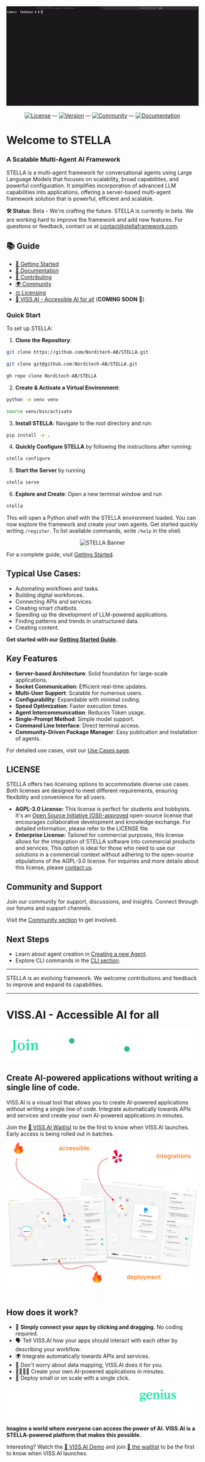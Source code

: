 <div align="center">
  <img src="assets/images/STELLA_QUICK_DEMO.gif" alt="STELLA Banner">
</div>

<div align="center">

[![License](https://img.shields.io/badge/license-AGPLv3-blue.svg)](LICENSE) — [![Version](https://img.shields.io/badge/version-beta-orange.svg)](https://github.com/Norditech-AB/STELLA/tree/main) — [![Community](https://img.shields.io/badge/community-active-ff69b4.svg)](https://docs.stellaframework.com/Community.html) — [![Documentation](https://img.shields.io/badge/documentation-here-32a875.svg)](https://docs.stellaframework.com/)

</div>

# Welcome to STELLA

### A Scalable Multi-Agent AI Framework

STELLA is a multi-agent framework for conversational agents using Large Language Models that focuses on scalability, broad capabilities, and powerful configuration. It simplifies incorporation of advanced LLM capabilities into applications, offering a server-based multi-agent framework solution that is powerful, efficient and scalable.

**🛠️ Status**: Beta - We're crafting the future.
STELLA is currently in beta. We are working hard to improve the framework and add new features. For questions or feedback, contact us at [contact@stellaframework.com](mailto:contact@stellaframework.com).

## 📚 Guide

- [🚀 Getting Started](https://docs.stellaframework.com/Getting_Started.html)
- [📖 Documentation](https://docs.stellaframework.com/)
- [🤝 Contributing](https://docs.stellaframework.com/contribution_guidelines/index.html)
- [🌍 Community](https://docs.stellaframework.com/Community.html)
- [⚖️ Licensing](https://docs.stellaframework.com/Licensing.html)
- [💫 VISS.AI - Accessible AI for all](#vissai) (**COMING SOON** 🚀)


### Quick Start

To set up STELLA:

1. **Clone the Repository**:

```bash
git clone https://github.com/Norditech-AB/STELLA.git
```
```bash
git clone git@github.com:Norditech-AB/STELLA.git
```
```bash
gh repo clone Norditech-AB/STELLA
```

2. **Create & Activate a Virtual Environment**:

```bash
python -m venv venv
```
```bash
source venv/bin/activate
```

3. **Install STELLA**: Navigate to the root directory and run:
```bash
pip install -e .
```

4. **Quickly Configure STELLA** by following the instructions after running:

```bash
stella configure
```

5. **Start the Server** by running
 
```bash
stella serve
```

6. **Explore and Create**: Open a new terminal window and run
```bash
stella
```
This will open a Python shell with the STELLA environment loaded. You can now explore the framework and create your own agents.
Get started quickly writing `/register`.
To list available commands, write `/help` in the shell.

<div align="center">
  <img src="assets/images/REGISTER_AND_TALK_TO_STELLA.gif" alt="STELLA Banner">
</div>

For a complete guide, visit [Getting Started](https://docs.stellaframework.com/Getting_Started).

## Typical Use Cases:

- Automating workflows and tasks.
- Building digital workforces.
- Connecting APIs and services.
- Creating smart chatbots.
- Speeding up the development of LLM-powered applications.
- Finding patterns and trends in unstructured data.
- Creating content.

**Get started with our [Getting Started Guide](https://docs.stellaframework.com/Getting_Started).**

## Key Features

- **Server-based Architecture**: Solid foundation for large-scale applications.
- **Socket Communication**: Efficient real-time updates.
- **Multi-User Support**: Scalable for numerous users.
- **Configurability**: Expandable with minimal coding.
- **Speed Optimization**: Faster execution times.
- **Agent Intercommunication**: Reduces Token usage.
- **Single-Prompt Method**: Simple model support.
- **Command Line Interface**: Direct terminal access.
- **Community-Driven Package Manager**: Easy publication and installation of agents.

For detailed use cases, visit our [Use Cases page](https://docs.stellaframework.com/).

## LICENSE
STELLA offers two licensing options to accommodate diverse use cases. Both licenses are designed to meet different requirements, ensuring flexibility and convenience for all users.
- **AGPL-3.0 License:** This license is perfect for students and hobbyists. It's an [Open Source Initiative (OSI)-approved](https://opensource.org/licenses/) open-source license that encourages collaborative development and knowledge exchange. For detailed information, please refer to the LICENSE file.
- **Enterprise License:** Tailored for commercial purposes, this license allows for the integration of STELLA software into commercial products and services. This option is ideal for those who need to use our solutions in a commercial context without adhering to the open-source stipulations of the AGPL-3.0 license. For inquiries and more details about this license, please [contact us](mailto:philip@norditech.se).

## Community and Support

Join our community for support, discussions, and insights. Connect through our forums and support channels.

Visit the [Community section](https://docs.stellaframework.com/Community) to get involved.

## Next Steps

- Learn about agent creation in [Creating a new Agent](https://docs.stellaframework.com/agents/Creating_a_new_Agent).
- Explore CLI commands in the [CLI section](https://docs.stellaframework.com/cli/index).

---

STELLA is an evolving framework. We welcome contributions and feedback to improve and expand its capabilities.

---

# VISS.AI - Accessible AI for all

<div align="center">
  <img src="assets/images/JOIN_VISS_AI.png" alt="VISS.AI Waitlist Banner">
</div>

## Create AI-powered applications without writing a single line of code.
VISS.AI is a visual tool that allows you to create AI-powered applications without writing a single line of code. Integrate automatically towards APIs and services and create your own AI-powered applications in minutes.

Join the [🔗 VISS.AI Waitlist](https://viss.ai) to be the first to know when VISS.AI launches. Early access is being rolled out in batches.

<div align="center">
  <img src="assets/images/VISS_AI_FEATURES.png" alt="VISS.AI Features - Automatic integrations, accessible for everyone, instant deployment">
</div>

## How does it work?
- 🔗 **Simply connect your apps by clicking and dragging.** No coding required.
- 🗣️ Tell VISS.AI how your apps should interact with each other by describing your workflow.
- 🌍 Integrate automatically towards APIs and services.
- 🌟 Don't worry about data mapping, VISS.AI does it for you.
- 👨‍💻👩‍💻 Create your own AI-powered applications in minutes.
- 🚀 Deploy small or on scale with a single click.

<div align="center">
  <img src="assets/images/GENIUS_HEADER_VISS_AI_STELLA.png" alt="Does it really take a genius to work with AI?">
</div>

**Imagine a world where everyone can access the power of AI. VISS.AI is a STELLA-powered platform that makes this possible.**

Interesting? Watch the [🔗 VISS.AI Demo](https://www.youtube.com/watch?v=1Z3Y5XZ0Z0M) and join [🔗 the waitlist](https://viss.ai) to be the first to know when VISS.AI launches.